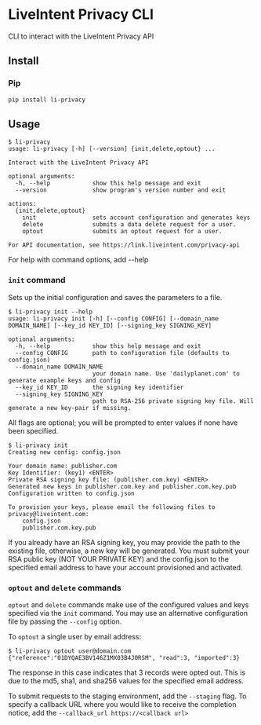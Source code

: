 # LiveIntent Privacy CLI

CLI to interact with the LiveIntent Privacy API

## Install
### Pip

```sh
pip install li-privacy
```

## Usage
```
$ li-privacy
usage: li-privacy [-h] [--version] {init,delete,optout} ...

Interact with the LiveIntent Privacy API

optional arguments:
  -h, --help            show this help message and exit
  --version             show program's version number and exit

actions:
  {init,delete,optout}
    init                sets account configuration and generates keys
    delete              submits a data delete request for a user.
    optout              submits an optout request for a user.

For API documentation, see https://link.liveintent.com/privacy-api
```

For help with command options, add --help

### `init` command
Sets up the initial configuration and saves the parameters to a file.
```
$ li-privacy init --help
usage: li-privacy init [-h] [--config CONFIG] [--domain_name DOMAIN_NAME] [--key_id KEY_ID] [--signing_key SIGNING_KEY]

optional arguments:
  -h, --help            show this help message and exit
  --config CONFIG       path to configuration file (defaults to config.json)
  --domain_name DOMAIN_NAME
                        your domain name. Use 'dailyplanet.com' to generate example keys and config
  --key_id KEY_ID       the signing key identifier
  --signing_key SIGNING_KEY
                        path to RSA-256 private signing key file. Will generate a new key-pair if missing.
```

All flags are optional; you will be prompted to enter values if none have been specified.

```
$ li-privacy init
Creating new config: config.json

Your domain name: publisher.com
Key Identifier: (key1) <ENTER>
Private RSA signing key file: (publisher.com.key) <ENTER>
Generated new keys in publisher.com.key and publisher.com.key.pub
Configuration written to config.json

To provision your keys, please email the following files to privacy@liveintent.com:
	config.json
	publisher.com.key.pub

```

If you already have an RSA signing key, you may provide the path to the existing file, otherwise, a new key will be generated.
You must submit your RSA public key (NOT YOUR PRIVATE KEY) and the config.json to the specified email address to have your account
provisioned and activated.

### `optout` and `delete` commands
`optout` and `delete` commands make use of the configured values and keys specified via the `init` command. 
You may use an alternative configuration file by passing  the `--config` option.

To `optout` a single user by email address:
```
$ li-privacy optout user@domain.com
{"reference":"01DYQAE3BV146Z1MX03B4J0RSM", "read":3, "imported":3}
```

The response in this case indicates that 3 records were opted out. This is due to the md5, sha1, and sha256 values for the specified email address.

To submit requests to the staging environment, add the `--staging` flag.
To specify a callback URL where you would like to receive the completion notice, add the `--callback_url https://<callback url>`

